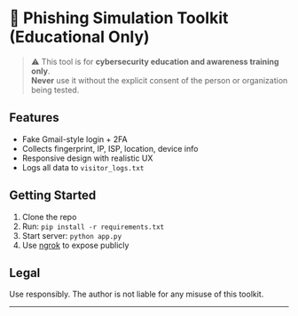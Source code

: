 # 🎣 Phishing Simulation Toolkit (Educational Only)

> ⚠️ This tool is for **cybersecurity education and awareness training only**.  
> **Never** use it without the explicit consent of the person or organization being tested.

## Features

- Fake Gmail-style login + 2FA
- Collects fingerprint, IP, ISP, location, device info
- Responsive design with realistic UX
- Logs all data to `visitor_logs.txt`

## Getting Started

1. Clone the repo
2. Run: `pip install -r requirements.txt`
3. Start server: `python app.py`
4. Use [ngrok](https://ngrok.com/) to expose publicly

## Legal

Use responsibly. The author is not liable for any misuse of this toolkit.

---

